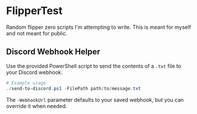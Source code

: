 # FlipperTest
Random flipper zero scripts I'm attempting to write. This is meant for myself and not meant for public.

## Discord Webhook Helper

Use the provided PowerShell script to send the contents of a `.txt` file to your Discord webhook.

```powershell
# Example usage
./send-to-discord.ps1 -FilePath path/to/message.txt
```

The `-WebhookUrl` parameter defaults to your saved webhook, but you can override it when needed.
